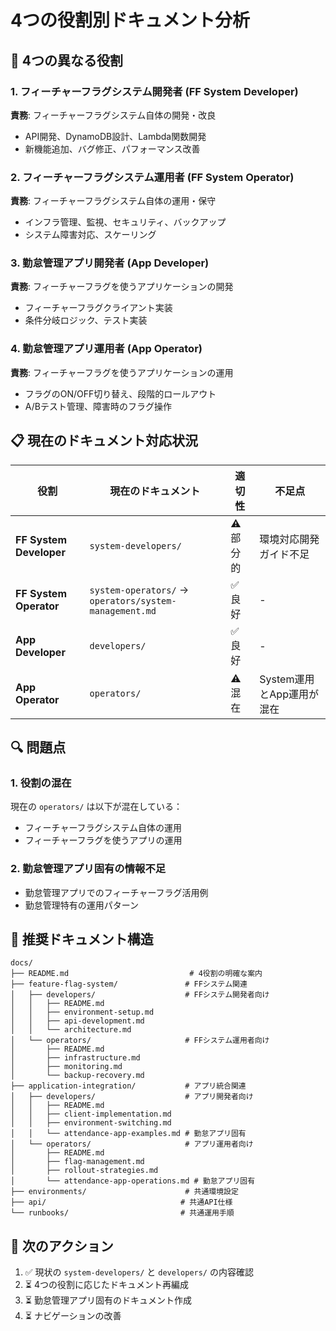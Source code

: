 # 4つの役割別ドキュメント分析

## 🎯 4つの異なる役割

### 1. フィーチャーフラグシステム開発者 (FF System Developer)
**責務**: フィーチャーフラグシステム自体の開発・改良
- API開発、DynamoDB設計、Lambda関数開発
- 新機能追加、バグ修正、パフォーマンス改善

### 2. フィーチャーフラグシステム運用者 (FF System Operator) 
**責務**: フィーチャーフラグシステム自体の運用・保守
- インフラ管理、監視、セキュリティ、バックアップ
- システム障害対応、スケーリング

### 3. 勤怠管理アプリ開発者 (App Developer)
**責務**: フィーチャーフラグを使うアプリケーションの開発
- フィーチャーフラグクライアント実装
- 条件分岐ロジック、テスト実装

### 4. 勤怠管理アプリ運用者 (App Operator)
**責務**: フィーチャーフラグを使うアプリケーションの運用
- フラグのON/OFF切り替え、段階的ロールアウト
- A/Bテスト管理、障害時のフラグ操作

## 📋 現在のドキュメント対応状況

| 役割 | 現在のドキュメント | 適切性 | 不足点 |
|------|-------------------|--------|--------|
| **FF System Developer** | `system-developers/` | ⚠️ 部分的 | 環境対応開発ガイド不足 |
| **FF System Operator** | `system-operators/` → `operators/system-management.md` | ✅ 良好 | - |
| **App Developer** | `developers/` | ✅ 良好 | - |
| **App Operator** | `operators/` | ⚠️ 混在 | System運用とApp運用が混在 |

## 🔍 問題点

### 1. 役割の混在
現在の `operators/` は以下が混在している：
- フィーチャーフラグシステム自体の運用
- フィーチャーフラグを使うアプリの運用

### 2. 勤怠管理アプリ固有の情報不足
- 勤怠管理アプリでのフィーチャーフラグ活用例
- 勤怠管理特有の運用パターン

## 🎯 推奨ドキュメント構造

```
docs/
├── README.md                           # 4役割の明確な案内
├── feature-flag-system/               # FFシステム関連
│   ├── developers/                    # FFシステム開発者向け
│   │   ├── README.md
│   │   ├── environment-setup.md
│   │   ├── api-development.md
│   │   └── architecture.md
│   └── operators/                     # FFシステム運用者向け
│       ├── README.md
│       ├── infrastructure.md
│       ├── monitoring.md
│       └── backup-recovery.md
├── application-integration/           # アプリ統合関連  
│   ├── developers/                    # アプリ開発者向け
│   │   ├── README.md
│   │   ├── client-implementation.md
│   │   ├── environment-switching.md
│   │   └── attendance-app-examples.md # 勤怠アプリ固有
│   └── operators/                     # アプリ運用者向け
│       ├── README.md
│       ├── flag-management.md
│       ├── rollout-strategies.md
│       └── attendance-app-operations.md # 勤怠アプリ固有
├── environments/                      # 共通環境設定
├── api/                              # 共通API仕様
└── runbooks/                         # 共通運用手順
```

## 🚀 次のアクション

1. ✅ 現状の `system-developers/` と `developers/` の内容確認
2. ⏳ 4つの役割に応じたドキュメント再編成
3. ⏳ 勤怠管理アプリ固有のドキュメント作成
4. ⏳ ナビゲーションの改善